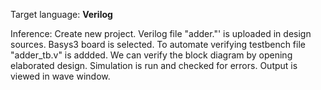 Target language: **Verilog**

Inference:
Create new project.
Verilog file "adder."' is uploaded in design sources.
Basys3 board is selected.
To automate verifying testbench file "adder_tb.v" is addded.
We can verify the block diagram by opening elaborated design.
Simulation is run and checked for errors.
Output is viewed in wave window.

